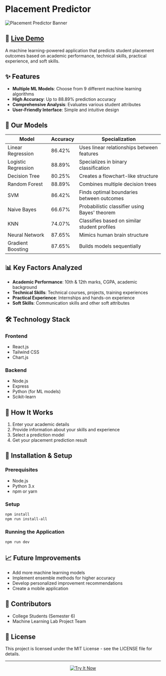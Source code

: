 # Placement Predictor

![Placement Predictor Banner](https://img.shields.io/badge/Placement-Predictor-blue?style=for-the-badge&logo=vercel)

## 🚀 [Live Demo](https://placement-predictor-frontend.vercel.app/)

A machine learning-powered application that predicts student placement outcomes based on academic performance, technical skills, practical experience, and soft skills.

## ✨ Features

- **Multiple ML Models**: Choose from 9 different machine learning algorithms
- **High Accuracy**: Up to 88.89% prediction accuracy
- **Comprehensive Analysis**: Evaluates various student attributes
- **User-Friendly Interface**: Simple and intuitive design

## 🧠 Our Models

| Model               | Accuracy | Specialization                                |
| ------------------- | -------- | --------------------------------------------- |
| Linear Regression   | 86.42%   | Uses linear relationships between features    |
| Logistic Regression | 88.89%   | Specializes in binary classification          |
| Decision Tree       | 80.25%   | Creates a flowchart-like structure            |
| Random Forest       | 88.89%   | Combines multiple decision trees              |
| SVM                 | 86.42%   | Finds optimal boundaries between outcomes     |
| Naive Bayes         | 66.67%   | Probabilistic classifier using Bayes' theorem |
| KNN                 | 74.07%   | Classifies based on similar student profiles  |
| Neural Network      | 87.65%   | Mimics human brain structure                  |
| Gradient Boosting   | 87.65%   | Builds models sequentially                    |

## 📊 Key Factors Analyzed

- **Academic Performance**: 10th & 12th marks, CGPA, academic background
- **Technical Skills**: Technical courses, projects, training experiences
- **Practical Experience**: Internships and hands-on experience
- **Soft Skills**: Communication skills and other soft attributes

## 🛠️ Technology Stack

### Frontend

- React.js
- Tailwind CSS
- Chart.js

### Backend

- Node.js
- Express
- Python (for ML models)
- Scikit-learn

## 📝 How It Works

1. Enter your academic details
2. Provide information about your skills and experience
3. Select a prediction model
4. Get your placement prediction result

## 🔧 Installation & Setup

### Prerequisites

- Node.js
- Python 3.x
- npm or yarn

### Setup

```bash
npm install
npm run install-all
```

### Running the Application

```bash
npm run dev
```

## 📈 Future Improvements

- Add more machine learning models
- Implement ensemble methods for higher accuracy
- Develop personalized improvement recommendations
- Create a mobile application

## 👥 Contributors

- College Students (Semester 6)
- Machine Learning Lab Project Team

## 📄 License

This project is licensed under the MIT License - see the LICENSE file for details.

---

<p align="center">
  <a href="https://placement-predictor-frontend.vercel.app/">
    <img src="https://img.shields.io/badge/Try%20It-Now-success?style=for-the-badge&logo=vercel" alt="Try It Now">
  </a>
</p>
